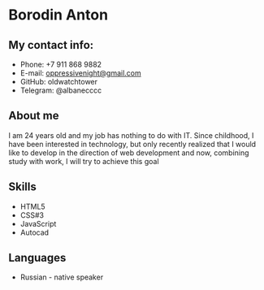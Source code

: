 # Borodin Anton

## My contact info:
* Phone: +7 911 868 9882 
* E-mail: oppressivenight@gmail.com
* GitHub: oldwatchtower
* Telegram: @albanecccc

## About me 

I am 24 years old and my job has nothing to do with IT. Since childhood, I have been interested in technology, but only recently realized that I would like to develop in the direction of web development and now, combining study with work, I will try to achieve this goal

## Skills
* HTML5
* CSS#3
* JavaScript
* Autocad

## Languages
* Russian - native speaker